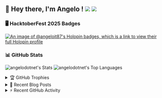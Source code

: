 ## 👋 Hey there, I'm Angelo ! ![](https://img.shields.io/badge/Intel-Core_i5_12th-0071C5?style=for-the-badge&logo=intel&logoColor=white) <a href="https://www.buymeacoffee.com/angelodotnet" target="_blank"><img src="https://img.shields.io/badge/Buy%20Me%20A%20Coffee-FFDD00.svg?style=for-the-badge&logo=Buy-Me-A-Coffee&logoColor=black"></a>

### 🖥️ HacktoberFest 2025 Badges
[![An image of @angeloit87's Holopin badges, which is a link to view their full Holopin profile](https://holopin.me/angeloit87)](https://holopin.io/@angeloit87)

### 📊 GitHub Stats

![angelodotnet's Stats](https://github-readme-stats.vercel.app/api?username=angelodotnet&theme=vue-dark&show_icons=true&hide_border=true&count_private=true)
![angelodotnet's Top Languages](https://github-readme-stats.vercel.app/api/top-langs/?username=angelodotnet&theme=vue-dark&show_icons=true&hide_border=true&layout=compact)

<!--
![angelodotnet's Streak](https://github-readme-streak-stats.herokuapp.com/?user=angelodotnet&theme=vue-dark&hide_border=true)

![](https://github-readme-stats.vercel.app/api?username=angelodotnet&theme=dracula&show_icons=true&hide_border=true&count_private=true)

![](http://github-profile-summary-cards.vercel.app/api/cards/profile-details?username=angelodotnet&theme=default)
![](http://github-profile-summary-cards.vercel.app/api/cards/repos-per-language?username=angelodotnet&theme=default)
![](http://github-profile-summary-cards.vercel.app/api/cards/most-commit-language?username=angelodotnet&theme=default)

![](http://github-profile-summary-cards.vercel.app/api/cards/stats?username=angelodotnet&theme=default)
![](http://github-profile-summary-cards.vercel.app/api/cards/productive-time?username=angelodotnet&theme=default&utcOffset=2)
-->

<details>
  <summary>🏆 GitHub Trophies</summary>
<img src="https://github-profile-trophy.vercel.app/?username=AngeloDotNet&no-frame=false&no-bg=false&margin-w=4&row=1" />
</details>

<details>
  <summary>📝 Recent Blog Posts</summary>
  
<!-- BLOG-POST-LIST:START -->
- [Hacktoberfest 2025](https://dev.to/angelodotnet/hacktoberfest-2025-5549)
- [How to easily integrate and extend authentication in ASP.NET Core projects, using ASP.NET Core Identity](https://dev.to/angelodotnet/how-to-easily-integrate-and-extend-authentication-in-aspnet-core-projects-using-aspnet-core-130p)
- [How can dynamically add separate API endpoints](https://dev.to/angelodotnet/how-can-dynamically-add-separate-api-endpoints-4h56)
- [How to connect two microservices with RabbitMQ and Rebus](https://dev.to/angelodotnet/how-to-connect-two-microservices-with-rabbitmq-and-rebus-278)
- [How to manage users, roles, and claims, using jwt token and asp.net core identity](https://dev.to/angelodotnet/how-to-manage-roles-permissions-and-more-using-jwt-token-and-aspnet-core-identity-11k0)
<!-- BLOG-POST-LIST:END -->

</details>

<details>
  <summary>⚡ Recent GitHub Activity</summary>
  
<!--START_SECTION:activity-->
1. 🎉 Merged PR [#130](https://github.com/AngeloDotNet/MinimalApi.Identity/pull/130) in [AngeloDotNet/MinimalApi.Identity](https://github.com/AngeloDotNet/MinimalApi.Identity)
2. 💪 Opened PR [#130](https://github.com/AngeloDotNet/MinimalApi.Identity/pull/130) in [AngeloDotNet/MinimalApi.Identity](https://github.com/AngeloDotNet/MinimalApi.Identity)
3. 🎉 Merged PR [#129](https://github.com/AngeloDotNet/MinimalApi.Identity/pull/129) in [AngeloDotNet/MinimalApi.Identity](https://github.com/AngeloDotNet/MinimalApi.Identity)
4. 💪 Opened PR [#129](https://github.com/AngeloDotNet/MinimalApi.Identity/pull/129) in [AngeloDotNet/MinimalApi.Identity](https://github.com/AngeloDotNet/MinimalApi.Identity)
5. 🎉 Merged PR [#128](https://github.com/AngeloDotNet/MinimalApi.Identity/pull/128) in [AngeloDotNet/MinimalApi.Identity](https://github.com/AngeloDotNet/MinimalApi.Identity)
<!--END_SECTION:activity-->

</details>
